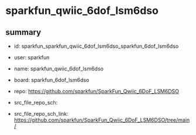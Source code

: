# sparkfun_qwiic_6dof_lsm6dso
 
## summary 
* id: sparkfun_sparkfun_qwiic_6dof_lsm6dso_sparkfun_6dof_lsm6dso
* user: sparkfun
* name: sparkfun_qwiic_6dof_lsm6dso
* board: sparkfun_6dof_lsm6dso
* repo: https://github.com/sparkfun/SparkFun_Qwiic_6DoF_LSM6DSO



* src_file_repo_sch: 
* src_file_repo_sch_link: https://github.com/sparkfun/SparkFun_Qwiic_6DoF_LSM6DSO/tree/main/






